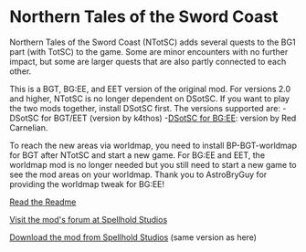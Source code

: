 # Northern Tales of the Sword Coast

Northern Tales of the Sword Coast (NTotSC) adds several quests to the BG1 part (with TotSC) to the game. Some are minor encounters with no further impact, but some are larger quests that are also partly connected to each other.

This is a BGT, BG:EE, and EET version of the original mod. For versions 2.0 and higher, NTotSC is no longer dependent on DSotSC. If you want to play the two mods together, install DSotSC first. The versions supported are:
-DSotSC for BGT/EET (version by k4thos)
-[DSotSC for BG:EE](https://forums.beamdog.com/discussion/73241/mod-dark-side-of-the-sword-coast-for-bg-ee/p1): version by Red Carnelian.

To reach the new areas via worldmap, you need to install BP-BGT-worldmap for BGT after NTotSC and start a new game. For BG:EE and EET, the worldmap mod is no longer needed but you still need to start a new game to see the mod areas on your worldmap. Thank you to AstroBryGuy for providing the worldmap tweak for BG:EE!

[Read the Readme](http://spellholdstudios.github.io/SpellholdStudios.github.io/readmes/readme-ntotsc.txt)

[Visit the mod's forum at Spellhold Studios](http://www.shsforums.net/topic/59505-ntotsc-for-eet-and-bgt-and-bgee-bugthread/)

[Download the mod from Spellhold Studios](http://www.shsforums.net/files/file/71-northern-tales-of-the-sword-coast/) (same version as here)

